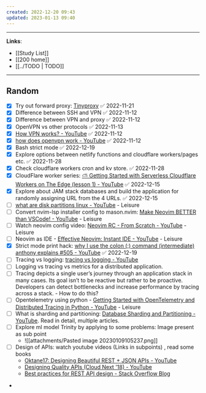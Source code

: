 ```yaml
---
created: 2022-12-20 09:43
updated: 2023-01-13 09:40
---
```

---
**Links**: 
- [[Study List]]
- [[200 home]]
- [[../TODO | TODO]]

---
## Random
- [x] Try out forward proxy: [Tinyproxy](http://tinyproxy.github.io/) ✅ 2022-11-21
- [x] Difference between SSH and VPN ✅ 2022-11-12
- [x] Difference between VPN and proxy ✅ 2022-11-12
- [x] OpenVPN vs other protocols ✅ 2022-11-13
- [x] [How VPN works? - YouTube](https://www.youtube.com/watch?v=IzGEfBm0XNY) ✅ 2022-11-12
- [x] [how does openvpn work - YouTube](https://www.youtube.com/results?search_query=how+does+openvpn+work) ✅ 2022-11-12
- [x] Bash strict mode ✅ 2022-12-19
- [x] Explore options between netlify functions and cloudflare workers/pages etc. ✅ 2022-11-28
- [x] Check cloudflare workers cron and kv store. ✅ 2022-11-28
- [x] CloudFlare worker series: [⛅ Getting Started with Serverless Cloudflare Workers on The Edge (lesson 1) - YouTube](https://www.youtube.com/watch?v=WFlDSL7Nrzw&t=0s) ✅ 2022-12-15
- [x] Explore about JAM stack databases and build the application for randomly assigning URL from the 4 URLs. ✅ 2022-12-15
- [ ] [what are disk partitions linux - YouTube](https://www.youtube.com/results?search_query=what+are+disk+partitions+linux) - Leisure
- [ ] Convert nvim-lsp installer config to mason.nvim: [Make Neovim BETTER than VSCode! - YouTube](https://www.youtube.com/watch?v=lpQMeFph1RE) - Leisure
- [ ] Watch neovim config video: [Neovim RC - From Scratch - YouTube](https://www.youtube.com/watch?v=w7i4amO_zaE) - Leisure
- [ ] Neovim as IDE - [Effective Neovim: Instant IDE - YouTube](https://www.youtube.com/watch?v=stqUbv-5u2s) - Leisure
- [x] Strict mode print hack: [why I use the colon (:) command (intermediate) anthony explains #505 - YouTube](https://www.youtube.com/watch?v=onkNf1AKSgg) ✅ 2022-12-19
- [ ] Tracing vs logging: [tracing vs logging - YouTube](https://www.youtube.com/results?search_query=tracing+vs+logging)
- [ ] Logging vs tracing vs metrics for a distributed application.
- [ ] Tracing depicts a single user’s journey through an application stack in many cases. Its goal isn’t to be reactive but rather to be proactive. Developers can detect bottlenecks and increase performance by tracing across a stack. - How to do this?
- [ ] Opentelemetry using python - [Getting Started with OpenTelemetry and Distributed Tracing in Python - YouTube](https://www.youtube.com/watch?v=0ANtbk5fNbI) - Leisure
- [ ] What is sharding and partitioning: [Database Sharding and Partitioning - YouTube](https://www.youtube.com/watch?v=wXvljefXyEo). Read in detail, multiple articles.
- [ ] Explore ml model Trinity by applying to some problems: Image present as sub point
	- ![[attachments/Pasted image 20230109105237.png]]
- [ ] Design of APIs: watch youtube videos (Links in subpoints) , read some books
	- [Oktane17: Designing Beautiful REST + JSON APIs - YouTube](https://www.youtube.com/watch?v=MiOSzpfP1Ww)
	- [Designing Quality APIs (Cloud Next '18) - YouTube](https://www.youtube.com/watch?v=P0a7PwRNLVU)
	- [Best practices for REST API design - Stack Overflow Blog](https://stackoverflow.blog/2020/03/02/best-practices-for-rest-api-design/)
- 